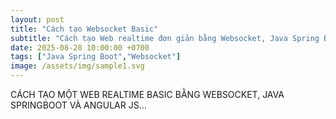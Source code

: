 ```yaml
---
layout: post
title: "Cách tạo Websocket Basic"
subtitle: "Cách tạo Web realtime đơn giản bằng Websocket, Java Spring Boot, AngularJS"
date: 2025-08-28 10:00:00 +0700
tags: ["Java Spring Boot","Websocket"]
image: /assets/img/sample1.svg
---
```


CÁCH TẠO MỘT WEB REALTIME BASIC BẰNG WEBSOCKET, JAVA SPRINGBOOT VÀ ANGULAR JS...
